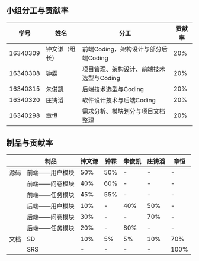 ## 小组分工与贡献率
学号|姓名|分工|贡献率
|-|-|-|-|
16340309|钟文谦（组长）|前端Coding，架构设计与部分后端Coding|20%
16340308|钟霖|项目管理、架构设计、前端技术选型与Coding|20%
16340315|朱俊凯|后端技术选型与Coding|20%
16340320|庄铸滔|软件设计技术与后端Coding|20%
16340298|章恒|需求分析、模块划分与项目文档整理|20%

## 制品与贡献率

| |制品|钟文谦|钟霖|朱俊凯|庄铸滔|章恒
|-|-|-|-|-|-|-|
源码|前端——用户模块|50%|50%|-|-|-
|  |前端——问卷模块|40%|60%|-|-|-
|  |前端——任务模块|45%|55%|-|-|-
|  |后端——用户模块|10%|-|40%|50%|-
|  |后端——问卷模块|30%|-|-|70%|-
|  |后端——任务模块|20%|-|80%|-|-
文档|SD|10%|5%|5%|10%|70%
||SRS|-|-|-|-|100%

